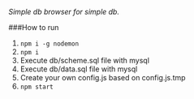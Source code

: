 *Simple db browser for simple db.*

###How to run

1) `npm i -g nodemon`
2) `npm i`  
3) Execute db/scheme.sql file with mysql
4) Execute db/data.sql file with mysql
5) Create your own config.js based on config.js.tmp
6) `npm start`
